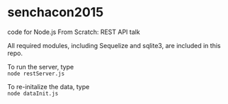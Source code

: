 # senchacon2015
code for Node.js From Scratch: REST API talk

All required modules, including Sequelize and sqlite3, are included in this repo.

To run the server, type<br>
```node restServer.js```

To re-initalize the data, type<br>
```node dataInit.js```

